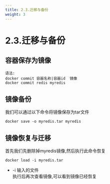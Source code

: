 ```yaml
---
title: 2.3.迁移与备份
weight: 3
---
```


# 2.3.迁移与备份
## 容器保存为镜像
```aidl
语法:
docker commit 容器名称|容器id  镜像
docker commit redis myredis
```

## 镜像备份
我们可以通过以下命令将镜像保存为tar文件
```aidl
docker save -o myredis.tar myredis
```

## 镜像恢复与迁移
首先我们先删除掉myredis镜像,然后执行此命令恢复
```aidl
docker load -i myredis.tar
```
* -i 输入的文件  
执行后再次查看镜像,可以看到镜像已经恢复

